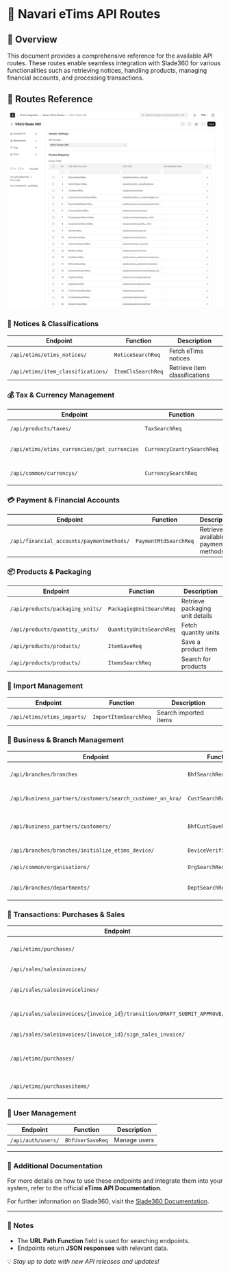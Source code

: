 # 🚀 Navari eTims API Routes

## 📌 Overview

This document provides a comprehensive reference for the available API routes. These routes enable seamless integration with Slade360 for various functionalities such as retrieving notices, handling products, managing financial accounts, and processing transactions.

## 🚦 Routes Reference

<a id="routes_reference"></a>

![Routes Reference](../images/routes_reference.png)

### 📜 Notices & Classifications

| Endpoint                           | Function           | Description                   |
| ---------------------------------- | ------------------ | ----------------------------- |
| `/api/etims/etims_notices/`        | `NoticeSearchReq`  | Fetch eTims notices           |
| `/api/etims/item_classifications/` | `ItemClsSearchReq` | Retrieve item classifications |

### 💰 Tax & Currency Management

| Endpoint                                     | Function                   | Description                    |
| -------------------------------------------- | -------------------------- | ------------------------------ |
| `/api/products/taxes/`                       | `TaxSearchReq`             | Retrieve tax details           |
| `/api/etims/etims_currencies/get_currencies` | `CurrencyCountrySearchReq` | Get available currencies       |
| `/api/common/currencys/`                     | `CurrencySearchReq`        | Search for a specific currency |

### 💳 Payment & Financial Accounts

| Endpoint                                  | Function              | Description                        |
| ----------------------------------------- | --------------------- | ---------------------------------- |
| `/api/financial_accounts/paymentmethods/` | `PaymentMtdSearchReq` | Retrieve available payment methods |

### 📦 Products & Packaging

| Endpoint                         | Function                 | Description                     |
| -------------------------------- | ------------------------ | ------------------------------- |
| `/api/products/packaging_units/` | `PackagingUnitSearchReq` | Retrieve packaging unit details |
| `/api/products/quantity_units/`  | `QuantityUnitsSearchReq` | Fetch quantity units            |
| `/api/products/products/`        | `ItemSaveReq`            | Save a product item             |
| `/api/products/products/`        | `ItemsSearchReq`         | Search for products             |

### 🚢 Import Management

| Endpoint                    | Function              | Description           |
| --------------------------- | --------------------- | --------------------- |
| `/api/etims/etims_imports/` | `ImportItemSearchReq` | Search imported items |

### 🏢 Business & Branch Management

| Endpoint                                                   | Function                | Description                    |
| ---------------------------------------------------------- | ----------------------- | ------------------------------ |
| `/api/branches/branches`                                   | `BhfSearchReq`          | Retrieve branch details        |
| `/api/business_partners/customers/search_customer_on_kra/` | `CustSearchReq`         | Search for customers on KRA    |
| `/api/business_partners/customers/`                        | `BhfCustSaveReq`        | Save business customer details |
| `/api/branches/branches/initialize_etims_device/`          | `DeviceVerificationReq` | Initialize an eTims device     |
| `/api/common/organisations/`                               | `OrgSearchReq`          | Search for organizations       |
| `/api/branches/departments/`                               | `DeptSearchReq`         | Retrieve department details    |

### 🛒 Transactions: Purchases & Sales

| Endpoint                                                                 | Function               | Description                         |
| ------------------------------------------------------------------------ | ---------------------- | ----------------------------------- |
| `/api/etims/purchases/`                                                  | `TrnsPurchaseSaveReq`  | Save purchase transactions          |
| `/api/sales/salesinvoices/`                                              | `TrnsSalesSaveWrReq`   | Save sales invoices                 |
| `/api/sales/salesinvoicelines/`                                          | `SalesLineSaveReq`     | Save sales invoice lines            |
| `/api/sales/salesinvoices/{invoice_id}/transition/DRAFT_SUBMIT_APPROVE/` | `SalesTransitionReq`   | Approve a draft sales invoice       |
| `/api/sales/salesinvoices/{invoice_id}/sign_sales_invoice/`              | `SalesSignInvReq`      | Sign a sales invoice                |
| `/api/etims/purchases/`                                                  | `TrnsPurchaseSalesReq` | Process purchase sales transactions |
| `/api/etims/purchasesitems/`                                             | `TrnsPurchaseItemReq`  | Manage purchase items               |

### 👤 User Management

| Endpoint           | Function         | Description  |
| ------------------ | ---------------- | ------------ |
| `/api/auth/users/` | `BhfUserSaveReq` | Manage users |

---

### 📖 Additional Documentation

For more details on how to use these endpoints and integrate them into your system, refer to the official **eTims API Documentation**.

For further information on Slade360, visit the [Slade360 Documentation](https://developers.slade360.com/reference/).

---

### 🎯 Notes

- The **URL Path Function** field is used for searching endpoints.
- Endpoints return **JSON responses** with relevant data.

💡 _Stay up to date with new API releases and updates!_

